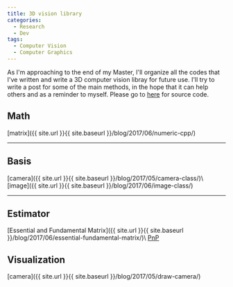 ```yaml
---
title: 3D vision library
categories: 
  - Research
  - Dev
tags:
  - Computer Vision
  - Computer Graphics
---
```


As I'm approaching to the end of my Master, I'll organize all the codes that I've written and write a 3D computer vision libray for future use. I'll try to write a post for some of the main methods, in the hope that it can help others and as a reminder to myself. Please go to [here](https://github.com/imkaywu/open3DCV) for source code.

## Math
[matrix]({{ site.url }}{{ site.baseurl }}/blog/2017/06/numeric-cpp/)

---

## Basis
[camera]({{ site.url }}{{ site.baseurl }}/blog/2017/05/camera-class/)\\
[image]({{ site.url }}{{ site.baseurl }}/blog/2017/06/image-class/)

---

## Estimator
[Essential and Fundamental Matrix]({{ site.url }}{{ site.baseurl }}/blog/2017/06/essential-fundamental-matrix/)\\
[PnP]()

## Visualization
[camera]({{ site.url }}{{ site.baseurl }}/blog/2017/05/draw-camera/)